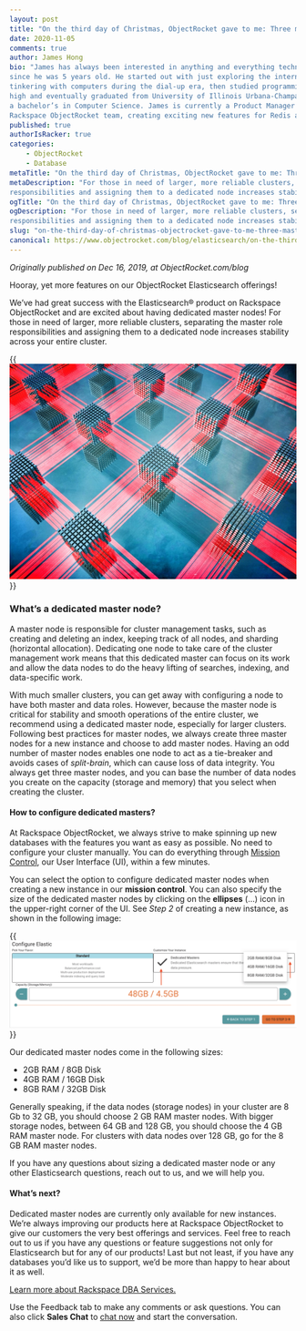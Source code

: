 ```yaml
---
layout: post
title: "On the third day of Christmas, ObjectRocket gave to me: Three master nodes"
date: 2020-11-05
comments: true
author: James Hong
bio: "James has always been interested in anything and everything technology
since he was 5 years old. He started out with just exploring the internet and
tinkering with computers during the dial-up era, then studied programming in junior
high and eventually graduated from University of Illinois Urbana-Champaign with
a bachelor’s in Computer Science. James is currently a Product Manager on the
Rackspace ObjectRocket team, creating exciting new features for Redis and Elasticsearch."
published: true
authorIsRacker: true
categories:
    - ObjectRocket
    - Database
metaTitle: "On the third day of Christmas, ObjectRocket gave to me: Three master nodes"
metaDescription: "For those in need of larger, more reliable clusters, separating out the master role
responsibilities and assigning them to a dedicated node increases stability across your entire cluster."
ogTitle: "On the third day of Christmas, ObjectRocket gave to me: Three master nodes"
ogDescription: "For those in need of larger, more reliable clusters, separating out the master role
responsibilities and assigning them to a dedicated node increases stability across your entire cluster."
slug: "on-the-third-day-of-christmas-objectrocket-gave-to-me-three-master-nodes"
canonical: https://www.objectrocket.com/blog/elasticsearch/on-the-third-day-of-christmas-objectrocket-gave-to-me-3-master-nodes/
---
```


*Originally published on Dec 16, 2019, at ObjectRocket.com/blog*

Hooray, yet more features on our ObjectRocket Elasticsearch offerings!

We’ve had great success with the Elasticsearch&reg; product on Rackspace ObjectRocket and are excited about having
dedicated master nodes! For those in need of larger, more reliable clusters, separating the master role responsibilities
and assigning them to a dedicated node increases stability across your entire cluster.

<!--more-->

{{<img src="picture1.jpg" title="" alt="">}}

### What’s a dedicated master node?

A master node is responsible for cluster management tasks, such as creating and deleting an index, keeping track of all nodes,
and sharding (horizontal allocation). Dedicating one node to take care of the cluster management work means that this dedicated
master can focus on its work and allow the data nodes to do the heavy lifting of searches, indexing, and data-specific work.

With much smaller clusters, you can get away with configuring a node to have both master and data roles. However, because the
master node is critical for stability and smooth operations of the entire cluster, we recommend using a dedicated master node,
especially for larger clusters. Following best practices for master nodes, we always create three master nodes for a new instance
and choose to add master nodes. Having an odd number of master nodes enables one node to act as a tie-breaker and avoids cases
of *split-brain*, which can cause loss of data integrity. You always get three master nodes, and you can base the number of data
nodes you create on the capacity (storage and memory) that you select when creating the cluster.

#### How to configure dedicated masters?

At Rackspace ObjectRocket, we always strive to make spinning up new databases with the features you want as easy as possible.
No need to configure your cluster manually. You can do everything through [Mission Control](https://auth.objectrocket.cloud/login),
our User Interface (UI), within a few minutes.

You can select the option to configure dedicated master nodes when creating a new instance in our **mission control**. You can also
specify the size of the dedicated master nodes by clicking on the **ellipses** (…) icon in the upper-right corner of the UI. See *Step 2*
of creating a new instance, as shown in the following image:

{{<img src="picture2.png" title="" alt="">}}

Our dedicated master nodes come in the following sizes:

+ 2GB RAM / 8GB Disk
+ 4GB RAM / 16GB Disk
+ 8GB RAM / 32GB Disk

Generally speaking, if the data nodes (storage nodes) in your cluster are 8 Gb to 32 GB, you should choose 2 GB RAM master nodes.
With bigger storage nodes, between 64 GB and 128 GB, you should choose the 4 GB RAM master node. For clusters with data nodes over
128 GB, go for the 8 GB RAM master nodes.

If you have any questions about sizing a dedicated master node or any other Elasticsearch questions, reach out to us, and we will help you.

#### What’s next?

Dedicated master nodes are currently only available for new instances. We’re always improving our products here at Rackspace ObjectRocket
to give our customers the very best offerings and services. Feel free to reach out to us if you have any questions or feature suggestions
not only for Elasticsearch but for any of our products! Last but not least, if you have any databases you’d like us to support, we’d be more
than happy to hear about it as well.

<a class="cta teal" id="cta" href="https://www.rackspace.com/data/dba-services">Learn more about Rackspace DBA Services.</a>

Use the Feedback tab to make any comments or ask questions. You can also click
**Sales Chat** to [chat now](https://www.rackspace.com/) and start the conversation.
